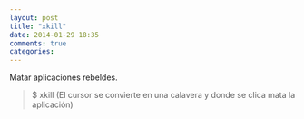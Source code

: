 ```yaml
---
layout: post
title: "xkill"
date: 2014-01-29 18:35
comments: true
categories: 
---
```

Matar aplicaciones rebeldes.

>$ xkill (El cursor se convierte en una calavera y donde se clica mata la aplicación)

